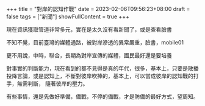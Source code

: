 +++
title = "對岸的認知作戰"
date = 2023-02-06T09:56:23+08:00
draft = false
tags = ["新聞"]
showFullContent = true
+++

現在資訊獲取管道非常多元，實在是太久沒有看新聞了，或是查看臉書

不知不覺，目前臺灣的媒體通路，被對岸滲透的異常嚴重，臉書，mobile01

更不用說，中時，聯合，長期為對岸宣傳的媒體，國民最好還是要培養

對事實的判斷能力，現在看到的都不見得是真的年代，很多，基本上，只要是散播
投降言論，或是認知上，不斷對彼岸吹捧的，基本上，可以當成彼岸的認知戰的打手，無需判斷，
隨著彼岸的壓力。

有些事情，還是先做好準備，備戰，不停的備戰，才是防備的最好方式，望周知。
